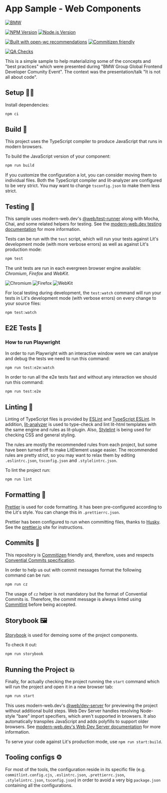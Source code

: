 # App Sample - Web Components

[![BMW](https://aleen42.github.io/badges/src/bmw.svg)](https://bmw.com)

[![NPM Version](https://img.shields.io/npm/v/npm.svg?style=flat)](https://nodejs.org/en/download/releases/)
[![Node.js Version](https://img.shields.io/node/v/npm.svg?style=flat)](https://nodejs.org/en/download/releases/)

[![Built with open-wc recommendations](https://img.shields.io/badge/built%20with-open--wc-blue.svg)](https://github.com/open-wc)
[![Commitizen friendly](https://img.shields.io/badge/commitizen-friendly-brightgreen.svg)](http://commitizen.github.io/cz-cli/)

[![QA Checks](https://github.com/nmpcunha/music-player/actions/workflows/ci.yaml/badge.svg?branch=main)](https://github.com/nmpcunha/music-player/actions/workflows/ci.yaml)

This is a simple sample to help materializing some of the concepts and "best practices" which were presented during "BMW Group Global Frontend Developer Comunity Event". The context was the presentation/talk "It is not all about code".

## Setup 👨‍💻

Install dependencies:

```bash
npm ci
```

## Build 🔨

This project uses the TypeScript compiler to produce JavaScript that runs in modern browsers.

To build the JavaScript version of your component:

```bash
npm run build
```

If you customize the configuration a lot, you can consider moving them to individual files.
Both the TypeScript compiler and lit-analyzer are configured to be very strict. You may want to change `tsconfig.json` to make them less strict.

## Testing 🧪

This sample uses modern-web.dev's
[@web/test-runner](https://www.npmjs.com/package/@web/test-runner) along with
Mocha, Chai, and some related helpers for testing. See the
[modern-web.dev testing documentation](https://modern-web.dev/docs/test-runner/overview) for
more information.

Tests can be run with the `test` script, which will run your tests against Lit's development mode (with more verbose errors) as well as against Lit's production mode:

```bash
npm test
```

The unit tests are run in each evergreen browser engine available: _Chromium_, _Firefox_ and _WebKit_.

![Chromium](https://img.shields.io/badge/Chromium-4285F4?style=for-the-badge&logo=Google-chrome&logoColor=white) ![Firefox](https://img.shields.io/badge/Firefox-FF7139?style=for-the-badge&logo=Firefox-Browser&logoColor=white)
![WebKit](https://img.shields.io/badge/WebKit-FF1B2D?style=for-the-badge&logo=Safari&logoColor=white)

For local testing during development, the `test:watch` command will run your tests in Lit's development mode (with verbose errors) on every change to your source files:

```bash
npm test:watch
```

## E2E Tests 🤖

### How to run Playwright

In order to run Playwright with an interactive window were we can analyse and debug the tests we need to run this command:

```bash
npm run test:e2e:watch
```

In order to run all the e2e tests fast and without any interaction we should run this command:

```bash
npm run test:e2e
```

## Linting 🧹

Linting of TypeScript files is provided by [ESLint](eslint.org) and [TypeScript ESLint](https://github.com/typescript-eslint/typescript-eslint). In addition, [lit-analyzer](https://www.npmjs.com/package/lit-analyzer) is used to type-check and lint lit-html templates with the same engine and rules as lit-plugin. Also, [Stylelint](https://stylelint.io/) is being used for checking CSS and general styling.

The rules are mostly the recommended rules from each project, but some have been turned off to make LitElement usage easier. The recommended rules are pretty strict, so you may want to relax them by editing `.eslintrc.json`, `tsconfig.json` and `.stylelintrc.json`.

To lint the project run:

```bash
npm run lint
```

## Formatting 🧮

[Prettier](https://prettier.io/) is used for code formatting. It has been pre-configured according to the Lit's style. You can change this in `.prettierrc.json`.

Prettier has been configured to run when committing files, thanks to [Husky](https://typicode.github.io/husky/#/). See the [prettier.io](https://prettier.io/) site for instructions.

## Commits 📝

This repository is [Commitizen](https://commitizen-tools.github.io/commitizen/) friendly and, therefore, uses and respects [Convential Commits specification](https://www.conventionalcommits.org/en/v1.0.0/).

In order to help us out with commit messages format the following command can be run:

```bash
npm run cz
```

The usage of `cz` helper is not mandatory but the format of Convential Commits is. Therefore, the commit message is always linted using [Commitlint](https://commitlint.js.org/#/) before being accepted.

## Storybook 🖼️

[Storybook]() is used for demoing some of the project components.

To check it out:

```bash
npm run storybook
```

## Running the Project 💥

Finally, for actually checking the project running the `start` command which will run the project and open it in a new browser tab:

```bash
npm run start
```

This uses modern-web.dev's [@web/dev-server](https://www.npmjs.com/package/@web/dev-server) for previewing the project without additional build steps. Web Dev Server handles resolving Node-style "bare" import specifiers, which aren't supported in browsers. It also automatically transpiles JavaScript and adds polyfills to support older browsers. See [modern-web.dev's Web Dev Server documentation](https://modern-web.dev/docs/dev-server/overview/) for more information.

To serve your code against Lit's production mode, use `npm run start:build`.

## Tooling configs ⚙️

For most of the tools, the configuration reside in its specific file (e.g. `commitlint.config.cjs`, `.eslintrc.json`, `.prettierrc.json`, `.stylelintrc.json`, `tsconfig.json`) in order to avoid a very big `package.json` containing all the configurations.
